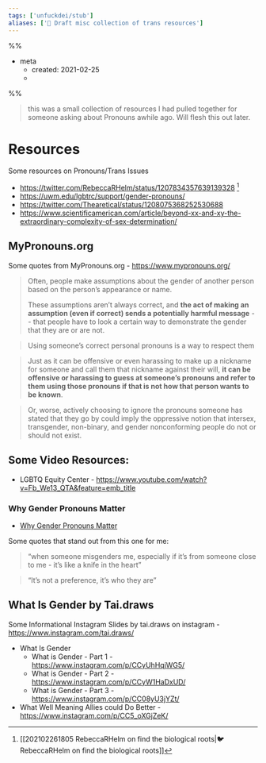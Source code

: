 ```yaml
---
tags: ['unfuckdei/stub']
aliases: ['🚧 Draft misc collection of trans resources']
---
```

%%
- meta
	- created: 2021-02-25
	- 
%%

>  this was a small collection of resources I had pulled together for someone asking about Pronouns awhile ago. Will flesh this out later. 

# Resources 
Some resources on Pronouns/Trans Issues

- https://twitter.com/RebeccaRHelm/status/1207834357639139328 [^1]
- https://uwm.edu/lgbtrc/support/gender-pronouns/
- https://twitter.com/Thearetical/status/1208075368252530688
- https://www.scientificamerican.com/article/beyond-xx-and-xy-the-extraordinary-complexity-of-sex-determination/


## MyPronouns.org 

Some quotes from MyPronouns.org - https://www.mypronouns.org/

> Often, people make assumptions about the gender of another person based on the person’s appearance or name. 
>
> These assumptions aren’t always correct, and __the act of making an assumption (even if correct) sends a potentially harmful message__ -- that people have to look a certain way to demonstrate the gender that they are or are not.

> Using someone’s correct personal pronouns is a way to respect them

> Just as it can be offensive or even harassing to make up a nickname for someone and call them that nickname against their will, __it can be offensive or harassing to guess at someone’s pronouns and refer to them using those pronouns if that is not how that person wants to be known__.

> Or, worse, actively choosing to ignore the pronouns someone has stated that they go by could imply the oppressive notion that intersex, transgender, non-binary, and gender nonconforming people do not or should not exist.

## Some Video Resources:

-  LGBTQ Equity Center - https://www.youtube.com/watch?v=Fb_We13_QTA&feature=emb_title

### Why Gender Pronouns Matter

- [Why Gender Pronouns Matter](https://www.youtube.com/watch?v=9iKHjl5xAaA&feature=emb_title)

Some quotes that stand out from this one for me:

> “when someone misgenders me, especially if it’s from someone close to me - it’s like a knife in the heart”

> “It’s not a preference, it’s who they are” 



## What Is Gender by Tai.draws

Some Informational Instagram Slides by tai.draws on instagram - https://www.instagram.com/tai.draws/

- What Is Gender
	- What is Gender - Part 1  - https://www.instagram.com/p/CCyUhHqjWG5/
	- What is Gender - Part 2 - https://www.instagram.com/p/CCyW1HaDxUD/
	- What is Gender - Part 3 - https://www.instagram.com/p/CC08yU3jYZt/
- What Well Meaning Allies could Do Better - https://www.instagram.com/p/CC5_oXGjZeK/


[^1]: [[202102261805 RebeccaRHelm on find the biological roots|🐦 RebeccaRHelm on find the biological roots]]